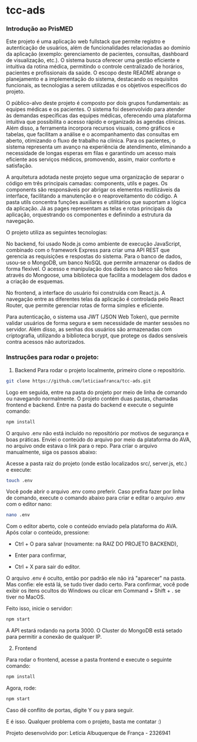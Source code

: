# tcc-ads
### Introdução ao PrisMED

Este projeto é uma aplicação web fullstack que permite registro e autenticação de usuários, além de funcionalidades relacionadas ao domínio da aplicação (exemplo: gerenciamento de pacientes, consultas, dashboard de visualização, etc.). O sistema busca oferecer uma gestão eficiente e intuitiva da rotina médica, permitindo o controle centralizado de horários, pacientes e profissionais da saúde. O escopo deste README abrange o planejamento e a implementação do sistema, destacando os requisitos funcionais, as tecnologias a serem utilizadas e os objetivos específicos do projeto.

O público-alvo deste projeto é composto por dois grupos fundamentais: as equipes médicas e os pacientes. O sistema foi desenvolvido para atender às demandas específicas das equipes médicas, oferecendo uma plataforma intuitiva que possibilita o acesso rápido e organizado às agendas clínicas. Além disso, a ferramenta incorpora recursos visuais, como gráficos e tabelas, que facilitam a análise e o acompanhamento das consultas em aberto, otimizando o fluxo de trabalho na clínica. Para os pacientes, o sistema representa um avanço na experiência de atendimento, eliminando a necessidade de longas esperas em filas e garantindo um acesso mais eficiente aos serviços médicos, promovendo, assim, maior conforto e satisfação.

A arquitetura adotada neste projeto segue uma organização de separar o código em três principais camadas: components, utils e pages. Os components são responsáveis por abrigar os elementos reutilizáveis da interface, facilitando a manutenção e o reaproveitamento do código. A pasta utils concentra funções auxiliares e utilitários que suportam a lógica da aplicação. Já as pages representam as telas e rotas principais da aplicação, orquestrando os componentes e definindo a estrutura da navegação.

O projeto utiliza as seguintes tecnologias:

No backend, foi usado Node.js como ambiente de execução JavaScript, combinado com o framework Express para criar uma API REST que gerencia as requisições e respostas do sistema. Para o banco de dados, usou-se o MongoDB, um banco NoSQL que permite armazenar os dados de forma flexível. O acesso e manipulação dos dados no banco são feitos através do Mongoose, uma biblioteca que facilita a modelagem dos dados e a criação de esquemas.

No frontend, a interface do usuário foi construída com React.js. A navegação entre as diferentes telas da aplicação é controlada pelo React Router, que permite gerenciar rotas de forma simples e eficiente.

Para autenticação, o sistema usa JWT (JSON Web Token), que permite validar usuários de forma segura e sem necessidade de manter sessões no servidor. Além disso, as senhas dos usuários são armazenadas com criptografia, utilizando a biblioteca bcrypt, que protege os dados sensíveis contra acessos não autorizados.

### Instruções para rodar o projeto:

1. Backend
Para rodar o projeto localmente, primeiro clone o repositório. 
```bash 
git clone https://github.com/leticiaafranca/tcc-ads.git
```
Logo em seguida, entre na pasta do projeto por meio de linha de comando ou navegando normalmente. O projeto contém duas pastas, chamadas frontend e backend. Entre na pasta do backend e execute o seguinte comando:

```bash
npm install
```
O arquivo .env não está incluído no repositório por motivos de segurança e boas práticas. Enviei o conteúdo do arquivo por meio da plataforma do AVA, no arquivo onde estava o link para o repo. Para criar o arquivo manualmente, siga os passos abaixo:

Acesse a pasta raiz do projeto (onde estão localizados src/, server.js, etc.) e execute:

```bash
touch .env
```
Você pode abrir o arquivo .env como preferir. Caso prefira fazer por linha de comando, execute o comando abaixo para criar e editar o arquivo .env com o editor nano:

```bash
nano .env
```
Com o editor aberto, cole o conteúdo enviado pela plataforma do AVA. Após colar o conteúdo, pressione:

- Ctrl + O para salvar (novamente: na RAIZ DO PROJETO BACKEND),

- Enter para confirmar,

- Ctrl + X para sair do editor.

O arquivo .env é oculto, então por padrão ele não irá "aparecer" na pasta. Mas confie: ele está lá, se tudo tiver dado certo. Para confirmar, você pode exibir os itens ocultos do Windows ou clicar em Command + Shift + . se tiver no MacOS.

Feito isso, inicie o servidor:

```bash
npm start
```
A API estará rodando na porta 3000. O Cluster do MongoDB está setado para permitir a conexão de qualquer IP.

2. Frontend
   
Para rodar o frontend, acesse a pasta frontend e execute o seguinte comando:

```bash
npm install
```

Agora, rode:

```bash
npm start
```

Caso dê conflito de portas, digite Y ou y para seguir. 

E é isso. Qualquer problema com o projeto, basta me contatar :)

Projeto desenvolvido por: Letícia Albuquerque de França - 2326941
